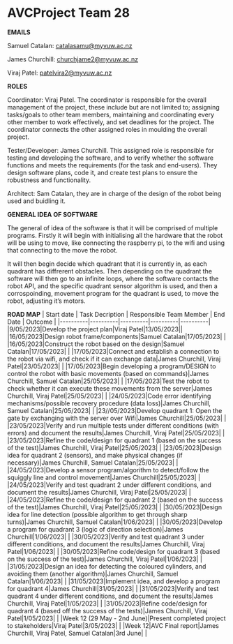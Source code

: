 # AVCProject Team 28

**EMAILS**

Samuel Catalan: catalasamu@myvuw.ac.nz

James Churchill: churchjame2@myvuw.ac.nz

Viraj Patel: patelvira2@myvuw.ac.nz

**ROLES**

Coordinator: Viraj Patel. The coordinator is responsible for the overall management of the project, these include but are not limited to; assigning tasks/goals to other team members, maintaining and coordinating every other member to work effectively, and set deadlines for the project. The coordinator connects the other assigned roles in moulding the overall project.

Tester/Developer: James Churchill. This assigned role is responsible for testing and developing the software, and to verify whether the software functions and meets the requirements (for the task and end-users). They design software plans, code it, and create test plans to ensure the robustness and functionality. 

Architect: Sam Catalan, they are in charge of the design of the robot being used and buidling it. 




**GENERAL IDEA OF SOFTWARE** 

The general of idea of the software is that it will be comprised of multiple programs.
Firstly it will begin with initialising all the hardware that the robot will be using to move, like connecting the raspberry pi, to the wifi and using that connecting to the move the robot. 

It will then begin decide which quadrant that it is currently in, as each quadrant has diffrerent obstacles. Then depending on the quadrant the software will then go to an infinite loops, where the software contacts the robot API, and the specific quadrant sensor algorithm is used, and then a corrospoinding, movement program for the quadrant is used, to move the robot, adjusting it’s motors. 



**ROAD MAP**
| Start date | Task Decription | Responsible Team Member | End Date | Outcome |
|----------|----------|----------|----------|----------|
|9/05/2023|Develop the project plan|Viraj Patel|13/05/2023||
|16/05/2023|Design robot frame/components|Samuel Catalan|17/05/2023|          |
|16/05/2023|Construct the robot based on the design|Samuel Catalan|17/05/2023|          |
|17/05/2023|Connect and establish a connection to the robot via wifi, and check if it can exchange data|James Churchill, Viraj Patel|23/05/2023|          | 
|17/05/2023|Begin developing a program/DESIGN to control the robot with basic movements (based on commands)|James Churchill, Samuel Catalan|25/05/2023|          | 
|17/05/2023|Test the robot to check whether it can execute these movements from the server|James Churchill, Viraj Patel|25/05/2023|          | 
|24/05/2023|Code error identifying mechanisms/possible recovery procedure (data loss)|James Churchill, Samuel Catalan|25/05/2023|          | 
|23//05/2023|Develop quadrant 1: Open the gate by exchanging with the server over Wifi|James Churchill|25/05/2023|          | 
|23/05/2023|Verify and run multiple tests under different conditions (with errors) and document the results|James Churchill, Viraj Patel|25/05/2023|          | 
|23/05/2023|Refine the code/design for quadrant 1 (based on the success of the test)|James Churchill, Viraj Patel|25/05/2023|          | 
|23/05/2023|Design idea for quadrant 2 (sensors), and make physical changes (if necessary)|James Churchill, Samuel Catalan|25/05/2023|          | 
|24/05/2023|Develop a sensor program/algorithm to detect/follow the squiggly line and control movement|James Churchill|25/05/2023|          | 
|24/05/2023|Verify and test quadrant 2 under different conditions, and document the results|James Churchill, Viraj Patel|25/05/2023|          | 
|24/05/2023|Refine the code/design for quadrant 2 (based on the success of the test)|James Churchill, Viraj Patel|25/05/2023|          | 
|30/05/2023|Design idea for line detection (possible algorithm to get through sharp turns)|James Churchill, Samuel Catalan|1/06/2023|          | 
|30/05/2023|Develop a program for quadrant 3 (logic of direction selection)|James Churchill|1/06/2023|          | 
|30/05/2023|Verify and test quadrant 3 under different conditions, and document the results|James Churchill, Viraj Patel|1/06/2023|          | 
|30/05/2023|Refine code/design for quadrant 3 (based on the success of the test)|James Churchill, Viraj Patel|1/06/2023|          | 
|31/05/2023|Design an idea for detecting the coloured cylinders, and avoiding them (another algorithm)|James Churchill, Samuel Catalan|1/06/2023|          | 
|31/05/2023|Implement idea, and develop a program for quadrant 4|James Churchill|31/05/2023|          | 
|31/05/2023|Verify and test quadrant 4 under different conditions, and document the results|James Churchill, Viraj Patel|1/05/2023|          | 
|31/05/2023|Refine code/design for quadrant 4 (based off the success of the tests)|James Churchill, Viraj Patel|1/05/2023|          | 
|Week 12 (29 May - 2nd June)|Present completed project to stakeholders|Viraj Patel|3/05/2023|          | 
|Week 12|AVC Final report|James Churchill, Viraj Patel, Samuel Catalan|3rd June|          | 

